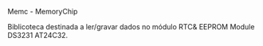Memc - MemoryChip

Biblicoteca destinada a ler/gravar dados no módulo RTC& EEPROM Module DS3231 AT24C32.
